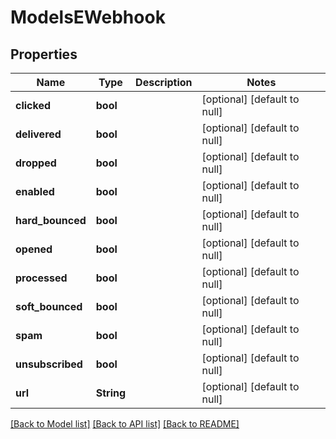 # ModelsEWebhook

## Properties
Name | Type | Description | Notes
------------ | ------------- | ------------- | -------------
**clicked** | **bool** |  | [optional] [default to null]
**delivered** | **bool** |  | [optional] [default to null]
**dropped** | **bool** |  | [optional] [default to null]
**enabled** | **bool** |  | [optional] [default to null]
**hard_bounced** | **bool** |  | [optional] [default to null]
**opened** | **bool** |  | [optional] [default to null]
**processed** | **bool** |  | [optional] [default to null]
**soft_bounced** | **bool** |  | [optional] [default to null]
**spam** | **bool** |  | [optional] [default to null]
**unsubscribed** | **bool** |  | [optional] [default to null]
**url** | **String** |  | [optional] [default to null]

[[Back to Model list]](../README.md#documentation-for-models) [[Back to API list]](../README.md#documentation-for-api-endpoints) [[Back to README]](../README.md)



